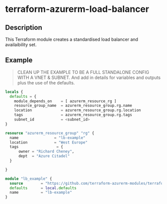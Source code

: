 # terraform-azurerm-load-balancer

## Description

This Terraform module creates a standardised load balancer and availaibility set.

## Example

> CLEAN UP THE EXAMPLE TO BE A FULL STANDALONE CONFIG WITH A VNET & SUBNET. And add in details for variables and outputs plus the use of the defaults.

```terraform
locals {
  defaults = {
    module_depends_on    = [ azurerm_resource_rg ]
    resource_group_name  = azurerm_resource_group.rg.name
    location             = azurerm_resource_group.rg.location
    tags                 = azurerm_resource_group.rg.tags
    subnet_id            = <subnet_id>
}

resource "azurerm_resource_group" "rg" {
  name                = "lb-example"
  location            = "West Europe"
  tags                 = {
      owner = "Richard Cheney",
      dept  = "Azure Citadel"
  }

}

module "lb_example" {
  source        = "https://github.com/terraform-azurerm-modules/terraform-azurerm-local-balancer"
  defaults      = local.defaults
  name          = "lb-example"
}
```
